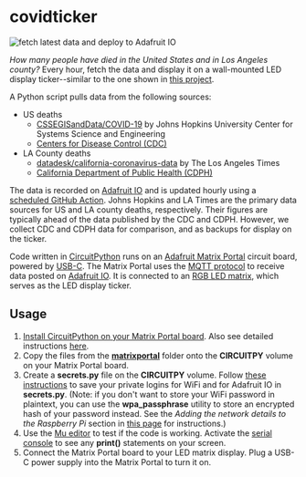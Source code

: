 # covidticker

![fetch latest data and deploy to Adafruit IO](https://github.com/perryrothjohnson/covidticker/workflows/fetch%20latest%20data%20and%20deploy%20to%20Adafruit%20IO/badge.svg)

_How many people have died in the United States and in Los Angeles county?_ Every hour, fetch the data and display it on a wall-mounted LED display ticker--similar to the one shown in [this project](https://learn.adafruit.com/matrix-portal-new-guide-scroller/overview).

A Python script pulls data from the following sources:  
- US deaths
  - [CSSEGISandData/COVID-19](https://github.com/CSSEGISandData/COVID-19) by Johns Hopkins University Center for Systems Science and Engineering  
  - [Centers for Disease Control (CDC)](https://data.cdc.gov/Case-Surveillance/United-States-COVID-19-Cases-and-Deaths-by-State-o/9mfq-cb36)  
- LA County deaths  
  - [datadesk/california-coronavirus-data](https://github.com/datadesk/california-coronavirus-data) by The Los Angeles Times  
  - [California Department of Public Health (CDPH)](https://data.ca.gov/dataset/covid-19-cases/resource/926fd08f-cc91-4828-af38-bd45de97f8c3)

The data is recorded on [Adafruit IO](https://io.adafruit.com/) and is updated hourly using a [scheduled GitHub Action](https://github.com/perryrothjohnson/covidticker/blob/main/.github/workflows/scheduled.yml). Johns Hopkins and LA Times are the primary data sources for US and LA county deaths, respectively. Their figures are typically ahead of the data published by the CDC and CDPH. However, we collect CDC and CDPH data for comparison, and as backups for display on the ticker.

Code written in [CircuitPython](https://circuitpython.org/) runs on an [Adafruit Matrix Portal](https://www.adafruit.com/product/4745) circuit board, powered by [USB-C](https://www.adafruit.com/product/4298). The Matrix Portal uses the [MQTT protocol](https://learn.adafruit.com/mqtt-in-circuitpython/overview) to receive data posted on [Adafruit IO](https://io.adafruit.com/). It is connected to an [RGB LED matrix](https://www.adafruit.com/product/2276), which serves as the LED display ticker.

## Usage

1. [Install CircuitPython on your Matrix Portal board](https://learn.adafruit.com/matrix-portal-new-guide-scroller/install-circuitpython). Also see detailed instructions [here](https://learn.adafruit.com/welcome-to-circuitpython/installing-circuitpython).  
2. Copy the files from the [**matrixportal**](https://github.com/perryrothjohnson/covidticker/tree/main/matrixportal) folder onto the **CIRCUITPY** volume on your Matrix Portal board.  
3. Create a **secrets.py** file on the **CIRCUITPY** volume. Follow [these instructions](https://learn.adafruit.com/matrix-portal-new-guide-scroller/code-the-matrix-portal#secrets-setup-3075853-4) to save your private logins for WiFi and for Adafruit IO in **secrets.py**. (Note: if you don't want to store your WiFi password in plaintext, you can use the **wpa_passphrase** utility to store an encrypted hash of your password instead. See the _Adding the network details to the Raspberry Pi_ section in [this page](https://www.raspberrypi.org/documentation/configuration/wireless/wireless-cli.md) for instructions.)  
4. Use the [Mu editor](https://learn.adafruit.com/welcome-to-circuitpython/installing-mu-editor) to test if the code is working. Activate the [serial console](https://learn.adafruit.com/welcome-to-circuitpython/interacting-with-the-serial-console) to see any **print()** statements on your screen.
5. Connect the Matrix Portal board to your LED matrix display. Plug a USB-C power supply into the Matrix Portal to turn it on.
